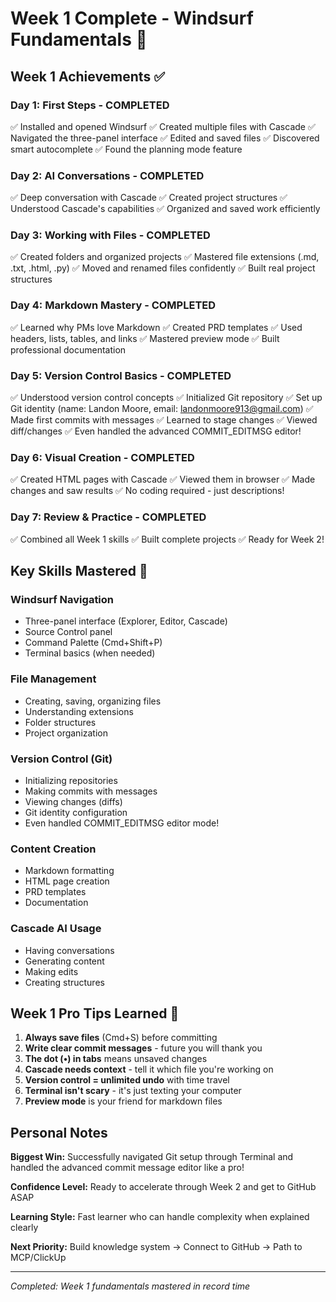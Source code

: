 # Week 1 Complete - Windsurf Fundamentals 🎉

## Week 1 Achievements ✅

### Day 1: First Steps - COMPLETED
✅ Installed and opened Windsurf
✅ Created multiple files with Cascade
✅ Navigated the three-panel interface
✅ Edited and saved files
✅ Discovered smart autocomplete
✅ Found the planning mode feature

### Day 2: AI Conversations - COMPLETED
✅ Deep conversation with Cascade
✅ Created project structures
✅ Understood Cascade's capabilities
✅ Organized and saved work efficiently

### Day 3: Working with Files - COMPLETED
✅ Created folders and organized projects
✅ Mastered file extensions (.md, .txt, .html, .py)
✅ Moved and renamed files confidently
✅ Built real project structures

### Day 4: Markdown Mastery - COMPLETED
✅ Learned why PMs love Markdown
✅ Created PRD templates
✅ Used headers, lists, tables, and links
✅ Mastered preview mode
✅ Built professional documentation

### Day 5: Version Control Basics - COMPLETED
✅ Understood version control concepts
✅ Initialized Git repository
✅ Set up Git identity (name: Landon Moore, email: landonmoore913@gmail.com)
✅ Made first commits with messages
✅ Learned to stage changes
✅ Viewed diff/changes
✅ Even handled the advanced COMMIT_EDITMSG editor!

### Day 6: Visual Creation - COMPLETED
✅ Created HTML pages with Cascade
✅ Viewed them in browser
✅ Made changes and saw results
✅ No coding required - just descriptions!

### Day 7: Review & Practice - COMPLETED
✅ Combined all Week 1 skills
✅ Built complete projects
✅ Ready for Week 2!

## Key Skills Mastered 💪

### Windsurf Navigation
- Three-panel interface (Explorer, Editor, Cascade)
- Source Control panel
- Command Palette (Cmd+Shift+P)
- Terminal basics (when needed)

### File Management
- Creating, saving, organizing files
- Understanding extensions
- Folder structures
- Project organization

### Version Control (Git)
- Initializing repositories
- Making commits with messages
- Viewing changes (diffs)
- Git identity configuration
- Even handled COMMIT_EDITMSG editor mode!

### Content Creation
- Markdown formatting
- HTML page creation
- PRD templates
- Documentation

### Cascade AI Usage
- Having conversations
- Generating content
- Making edits
- Creating structures

## Week 1 Pro Tips Learned 🧠

1. **Always save files** (Cmd+S) before committing
2. **Write clear commit messages** - future you will thank you
3. **The dot (•) in tabs** means unsaved changes
4. **Cascade needs context** - tell it which file you're working on
5. **Version control = unlimited undo** with time travel
6. **Terminal isn't scary** - it's just texting your computer
7. **Preview mode** is your friend for markdown files

## Personal Notes

**Biggest Win:** Successfully navigated Git setup through Terminal and handled the advanced commit message editor like a pro!

**Confidence Level:** Ready to accelerate through Week 2 and get to GitHub ASAP

**Learning Style:** Fast learner who can handle complexity when explained clearly

**Next Priority:** Build knowledge system → Connect to GitHub → Path to MCP/ClickUp

---

*Completed: Week 1 fundamentals mastered in record time*
